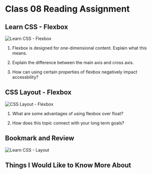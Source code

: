 # Class 08 Reading Assignment

## Learn CSS - Flexbox
![Learn CSS - Flexbox](https://web.dev/learn/css/flexbox/)

1. Flexbox is designed for one-dimensional content. Explain what this means.

2. Explain the difference between the main axis and cross axis.

3. How can using certain properties of flexbox negatively impact accessbility?

## CSS Layout - Flexbox
![CSS Layout - Flexbox](https://developer.mozilla.org/en-US/docs/Learn/CSS/CSS_layout/Flexbox)

1. What are some advantages of using flexbox over float?

2. How does this topic connect with your long term goals?

## Bookmark and Review
![Learn CSS - Layout](https://web.dev/learn/css/layout/)


## Things I Would Like to Know More About